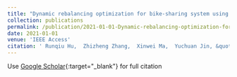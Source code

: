 ```yaml
---
title: "Dynamic rebalancing optimization for bike-sharing system using priority-based MOEA/D algorithm"
collection: publications
permalink: /publication/2021-01-01-Dynamic-rebalancing-optimization-for-bike-sharing-system-using-priority-based-MOEAD-algorithm
date: 2021-01-01
venue: 'IEEE Access'
citation: ' Runqiu Hu,  Zhizheng Zhang,  Xinwei Ma,  Yuchuan Jin, &quot;Dynamic rebalancing optimization for bike-sharing system using priority-based MOEA/D algorithm.&quot; IEEE Access, 2021.'
---
```

Use [Google Scholar](https://scholar.google.com/scholar?q=Dynamic+rebalancing+optimization+for+bike+sharing+system+using+priority+based+MOEA/D+algorithm){:target="_blank"} for full citation